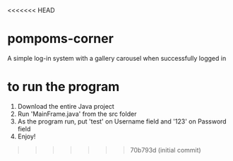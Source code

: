 <<<<<<< HEAD
# pompoms-corner
A simple log-in system with a gallery carousel when successfully logged in

# to run the program
1. Download the entire Java project
2. Run 'MainFrame.java' from the src folder
3. As the program run, put 'test' on Username field and '123' on Password field
4. Enjoy! 


>>>>>>> 70b793d (initial commit)
